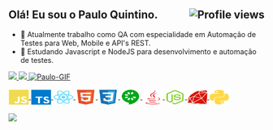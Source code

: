 ## Olá! Eu sou o Paulo Quintino.    <img align="right" src="https://gpvc.arturio.dev/PauloQuintino" alt="Profile views">

- 🔭 Atualmente trabalho como QA com especialidade em Automação de Testes para Web, Mobile e API's REST.
- 🌱 Estudando Javascript e NodeJS para desenvolvimento e automação de testes.

<!-- GITHUB STATS -->
 <div>
  <a href="https://github.com/pauloquintino">
  <img height="155em" src="https://github-readme-stats.vercel.app/api?username=pauloquintino&show_icons=true&theme=dark&include_all_commits=true&count_private=true"/>
  <img height="155em" src="https://github-readme-stats.vercel.app/api/top-langs/?username=pauloquintino&layout=compact&langs_count=7&theme=dark"/>
   <img height="155rem" alt="Paulo-GIF" src="https://media.giphy.com/media/LmNwrBhejkK9EFP504/giphy.gif">
</div>
<br>
<div style="display: inline_block">
  <img align="center" alt="Paulo-Js" height="30" width="40" src="https://raw.githubusercontent.com/devicons/devicon/master/icons/javascript/javascript-plain.svg">
  <img align="center" alt="Paulo-Ts" height="30" width="40" src="https://raw.githubusercontent.com/devicons/devicon/master/icons/typescript/typescript-plain.svg">
  <img align="center" alt="Paulo-React" height="30" width="40" src="https://raw.githubusercontent.com/devicons/devicon/master/icons/react/react-original.svg">
  <img align="center" alt="Paulo-HTML" height="30" width="40" src="https://raw.githubusercontent.com/devicons/devicon/master/icons/html5/html5-original.svg">
  <img align="center" alt="Paulo-CSS" height="30" width="40" src="https://raw.githubusercontent.com/devicons/devicon/master/icons/css3/css3-original.svg">
  <img align="center" alt="Paulo-Cucumber" height="30" width="40" src="https://raw.githubusercontent.com/devicons/devicon/master/icons/cucumber/cucumber-plain.svg">
  <img align="center" alt="Paulo-Java" height="30" width="40" src="https://raw.githubusercontent.com/devicons/devicon/master/icons/java/java-plain.svg">
  <img align="center" alt="Paulo-NodeJS" height="30" width="40" src="https://raw.githubusercontent.com/devicons/devicon/master/icons/nodejs/nodejs-plain.svg">
  <img align="center" alt="Paulo-Ruby" height="30" width="40" src="https://raw.githubusercontent.com/devicons/devicon/master/icons/ruby/ruby-plain.svg">
  <img align="center" alt="Paulo-Python" height="30" width="40" src="https://raw.githubusercontent.com/devicons/devicon/master/icons/python/python-plain.svg">
</div>
 <br>  
<div>
  <a href="https://br.linkedin.com/in/paulo-quintino-freitas-de-souza-b85b3212b" target="_blank"><img src="https://img.shields.io/badge/LinkedIn-0077B5?style=for-the-badge&logo=linkedin&logoColor=white" target="_blank"></a>
 </div>
